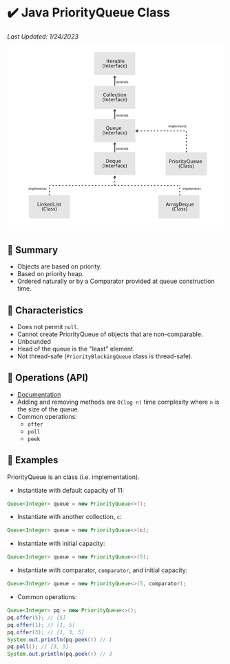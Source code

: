 # :heavy_check_mark: Java PriorityQueue Class
*Last Updated: 1/24/2023*

![Image of the Java PriorityQueue class](../../../images/data-structures/linear/queue/java-priorityqueue-class-diagram.png)

## :round_pushpin: Summary
- Objects are based on priority.
- Based on priority heap.
- Ordered naturally or by a Comparator provided at queue construction time.

## :round_pushpin: Characteristics
- Does not permit `null`.
- Cannot create PriorityQueue of objects that are non-comparable.
- Unbounded
- Head of the queue is the "least" element.
- Not thread-safe (`PriorityBlockingQueue` class is thread-safe).

## :round_pushpin: Operations (API)
- [Documentation](https://docs.oracle.com/javase/7/docs/api/java/util/PriorityQueue.html)
- Adding and removing methods are `O(log n)` time complexity where `n` is the size of the queue.
- Common operations:
  - `offer`
  - `poll`
  - `peek`

## :round_pushpin: Examples
PriorityQueue is an class (i.e. implementation).
- Instantiate with default capacity of 11:
```java
Queue<Integer> queue = new PriorityQueue<>();
```

- Instantiate with another collection, `c`:
```java
Queue<Integer> queue = new PriorityQueue<>(c);
```

- Instantiate with initial capacity:
```java
Queue<Integer> queue = new PriorityQueue<>(5);
```

- Instantiate with comparator, `comparator`, and initial capacity:
```java
Queue<Integer> queue = new PriorityQueue<>(5, comparator);
```

- Common operations:
```java
Queue<Integer> pq = new PriorityQueue<>();
pq.offer(5); // [5]
pq.offer(1); // [1, 5]
pq.offer(3); // [1, 3, 5]
System.out.println(pq.peek()) // 1
pq.poll(); // [3, 5]
System.out.println(pq.peek()) // 3
```
